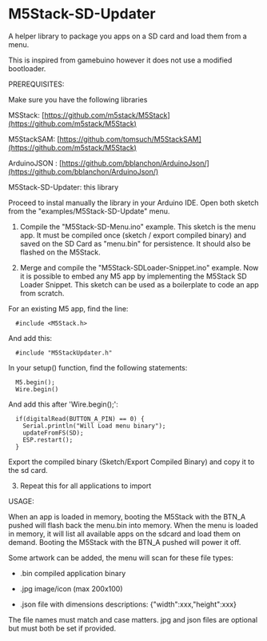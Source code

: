 # M5Stack-SD-Updater

A helper library to package you apps on a SD card and load them from a menu.

This is inspired from gamebuino however it does not use a modified bootloader.


PREREQUISITES:

Make sure you have the following libraries
  
MSStack: [https://github.com/m5stack/M5Stack](https://github.com/m5stack/M5Stack)
  
M5StackSAM: [https://github.com/tomsuch/M5StackSAM](https://github.com/m5stack/M5Stack)
  
ArduinoJSON : [https://github.com/bblanchon/ArduinoJson/](https://github.com/bblanchon/ArduinoJson/)
  
M5Stack-SD-Updater: this library


  Proceed to instal manually the library in your Arduino IDE.
  Open both sketch from the "examples/M5Stack-SD-Update" menu.


1) Compile the "M5Stack-SD-Menu.ino" example. This sketch is the menu app. It must be compiled once (sketch / export compiled binary) and saved on the SD Card as "menu.bin" for persistence. It should also be flashed on the M5Stack.
    

2) Merge and compile the "M5Stack-SDLoader-Snippet.ino" example. Now it is possible to embed any M5 app by implementing the 
  M5Stack SD Loader Snippet. This sketch can be used as a boilerplate to code an app from 
  scratch.

  For an existing M5 app, find the line:

      #include <M5Stack.h>
      
  And add this:
      
      #include "M5StackUpdater.h"
      
  In your setup() function, find the following statements:

      M5.begin();
      Wire.begin()

  And add this after 'Wire.begin();':

      if(digitalRead(BUTTON_A_PIN) == 0) {
        Serial.println("Will Load menu binary");
        updateFromFS(SD);
        ESP.restart();
      }

  Export the compiled binary (Sketch/Export Compiled Binary)
  and copy it to the sd card.

      
      
3) Repeat this for all applications to import


USAGE:

When an app is loaded in memory, booting the M5Stack with the BTN_A pushed will flash back the menu.bin into memory. When the menu is loaded in memory, it will list all available apps on the sdcard and load them on demand. Booting the M5Stack with the BTN_A pushed will power it off.

Some artwork can be added, the menu will scan for these file types:
  
  - .bin compiled application binary
    
  - .jpg image/icon (max 200x100)
    
  - .json file with dimensions descriptions: {"width":xxx,"height":xxx} 
    

  The file names must match and case matters.
  jpg and json files are optional but must both be set if provided.
